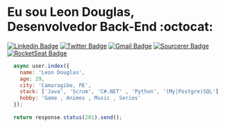 # Eu sou Leon Douglas, Desenvolvedor Back-End :octocat:

[![Linkedin Badge](https://img.shields.io/badge/-Linkedin-6633cc?style=flat-square&logo=Linkedin&logoColor=white&color=black&link=https://www.linkedin.com/in/leondouglas/)](https://www.linkedin.com/in/leondouglas/)
[![Twitter Badge](https://img.shields.io/badge/-Twitter-6633cc?style=flat-square&logo=Twitter&logoColor=white&color=black&link=https://twitter.com/leonnashi)](https://twitter.com/leonnashi)
[![Gmail Badge](https://img.shields.io/badge/-Gmail-c14438?style=flat-square&logo=Gmail&logoColor=white&color=black&link=mailto:leonnashi21@gmail.com)](mailto:leonnashi21@gmail.com)
[![Sourcerer Badge](https://img.shields.io/badge/-Sourcerer.io-6633cc?style=flat-square&logo=appveyor&logoColor=white&color=black&link=https://sourcerer.io/leonnashi)](https://sourcerer.io/leonnashi)
[![RocketSeat Badge](https://img.shields.io/badge/-RocketSeat-6633cc?style=flat-square&logo=Polymer-Project&logoColor=white&color=black&link=https://app.rocketseat.com.br/me/leonnashi)](https://app.rocketseat.com.br/me/leonnashi)

```javascript
  async user.index({
    name: 'Leon Douglas',
    age: 29,
    city: 'Camaragibe, PE',
    stack: ['Java', 'Scrum', 'C#.NET' , 'Python', '(My|Postgre)SQL']
    hobby: 'Game , Animes , Music , Series'
  });
  
  return response.status(201).send();
```
